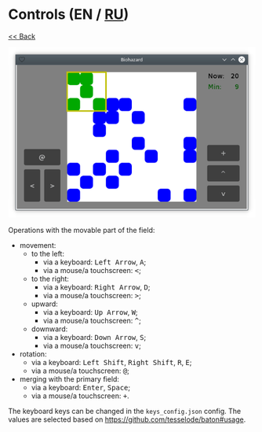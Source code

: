 # Controls (EN / [RU](controls_ru.md))

[<< Back](README.md)

![](screenshot.png)

Operations with the movable part of the field:

- movement:
  - to the left:
    - via a keyboard: <kbd>Left Arrow</kbd>, <kbd>A</kbd>;
    - via a mouse/a touchscreen: <kbd><</kbd>;
  - to the right:
    - via a keyboard: <kbd>Right Arrow</kbd>, <kbd>D</kbd>;
    - via a mouse/a touchscreen: <kbd>></kbd>;
  - upward:
    - via a keyboard: <kbd>Up Arrow</kbd>, <kbd>W</kbd>;
    - via a mouse/a touchscreen: <kbd>^</kbd>;
  - downward:
    - via a keyboard: <kbd>Down Arrow</kbd>, <kbd>S</kbd>;
    - via a mouse/a touchscreen: <kbd>v</kbd>;
- rotation:
  - via a keyboard: <kbd>Left Shift</kbd>, <kbd>Right Shift</kbd>, <kbd>R</kbd>, <kbd>E</kbd>;
  - via a mouse/a touchscreen: <kbd>@</kbd>;
- merging with the primary field:
  - via a keyboard: <kbd>Enter</kbd>, <kbd>Space</kbd>;
  - via a mouse/a touchscreen: <kbd>+</kbd>.

The keyboard keys can be changed in the `keys_config.json` config. The values are selected based on https://github.com/tesselode/baton#usage.
